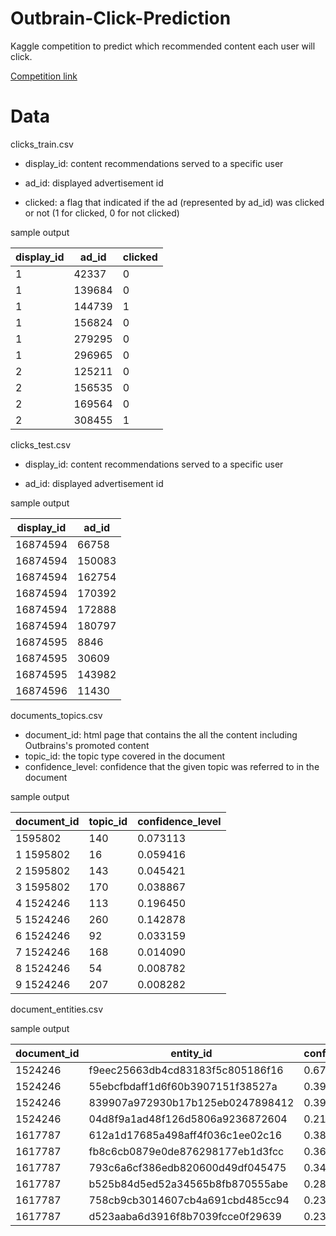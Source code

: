 # Outbrain-Click-Prediction
Kaggle competition to predict which recommended content each user will click.

[Competition link](https://www.kaggle.com/c/outbrain-click-prediction)

# Data
clicks_train.csv

* display_id: content recommendations served to a specific user

* ad_id: displayed advertisement id

* clicked: a flag that indicated if the ad (represented by ad_id) was clicked or not (1 for clicked, 0 for not clicked)

sample output

|display_id   |ad_id    |clicked|
| ----------  | ------- | ------|
|           1  |42337   |      0|
|           1  |139684  |      0|
|           1  |144739  |      1|
|           1  |156824  |      0|
|           1  |279295  |      0|
|           1  |296965  |      0|
|           2  |125211  |      0|
|           2  |156535  |      0|
|           2  |169564  |      0|
|           2  |308455  |      1|


clicks_test.csv

* display_id: content recommendations served to a specific user

* ad_id: displayed advertisement id

sample output

|display_id   |ad_id|
|-------------|-----|
|    16874594  |66758
|    16874594  |150083
|    16874594  |162754
|    16874594  |170392
|    16874594  |172888
|    16874594  |180797
|    16874595  |  8846
|    16874595  |30609
|    16874595  |143982
|    16874596  | 11430


documents_topics.csv

* document_id: html page that contains the all the content including Outbrains's promoted content
* topic_id: the topic type covered in the document
* confidence_level: confidence that the given topic was referred to in the document

sample output

|document_id  |topic_id  |confidence_level|
|-------------|----------|----------------|
|      1595802|       140|          0.073113
1      1595802|        16|          0.059416
2      1595802|       143|          0.045421
3      1595802|       170|          0.038867
4      1524246|       113|          0.196450
5      1524246|       260|          0.142878
6      1524246|        92|          0.033159
7      1524246|       168|          0.014090
8      1524246|        54|          0.008782
9      1524246|       207|          0.008282


document_entities.csv

sample output

|   document_id|                         entity_id|  confidence_level|
|--------------|----------------------------------|------------------|
|      1524246 | f9eec25663db4cd83183f5c805186f16 |         0.672865
|      1524246 | 55ebcfbdaff1d6f60b3907151f38527a |         0.399114
|      1524246 | 839907a972930b17b125eb0247898412 |         0.392096
|      1524246 | 04d8f9a1ad48f126d5806a9236872604 |         0.213996
|      1617787 | 612a1d17685a498aff4f036c1ee02c16 |         0.386193
|      1617787 | fb8c6cb0879e0de876298177eb1d3fcc |         0.364116
|      1617787 | 793c6a6cf386edb820600d49df045475 |         0.349168
|      1617787 | b525b84d5ed52a34565b8fb870555abe |         0.287005
|      1617787 | 758cb9cb3014607cb4a691cbd485cc94 |         0.237957
|      1617787 | d523aaba6d3916f8b7039fcce0f29639 |         0.235799